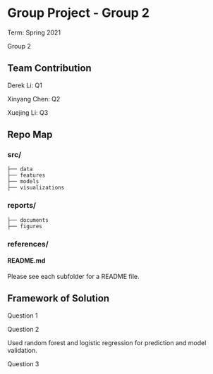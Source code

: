 # Group Project - Group 2

Term: Spring 2021

Group 2
## Team Contribution

Derek Li: Q1


Xinyang Chen: Q2


Xuejing Li: Q3 


## Repo Map

### src/
	├── data
	├── features
	├── models
	├── visualizations
### reports/
	├── documents
	├── figures
### references/
#### README.md


Please see each subfolder for a README file.


## Framework of Solution
Question 1 


Question 2


Used random forest and logistic regression for prediction and model validation. 


Question 3 

